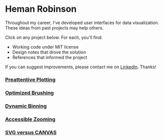 # Heman Robinson

Throughout my career, I've developed user interfaces for data visualization.  These ideas from past projects may help others. 

Click on any project below.  For each, you'll find:
* Working code under MIT license
* Design notes that drove the solution
* References that informed the project 

If you can suggest improvements, please contact me on [LinkedIn](https://www.linkedin.com/in/heman-robinson-953a1223/).  Thanks!

### [Preattentive Plotting](https://hemanrobinson.github.io/preattentive/)
### [Optimized Brushing](https://hemanrobinson.github.io/brush/)
### [Dynamic Binning](https://hemanrobinson.github.io/bin/)
### [Accessible Zooming](https://hemanrobinson.github.io/zoom/)
### [SVG versus CANVAS](https://hemanrobinson.github.io/svg-canvas/)








